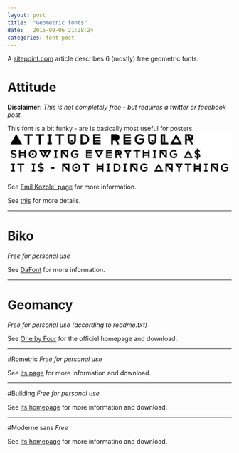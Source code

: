 ```yaml
---
layout: post
title:  "Geometric fonts"
date:   2015-09-06 21:28:24
categories: font post
---
```

A [sitepoint.com](http://www.sitepoint.com/geometric-fonts/) article describes 6 (mostly) free geometric fonts.

# Attitude
**Disclaimer**: *This is not completely free - but requires a twitter or facebook post.*

This font is a bit funky - are is basically most useful for posters.
![The regular version](images/attitude-regular.png)

See [Emil Kozole' page](https://www.behance.net/gallery/Attitude-font/6822285) for more information.

See [this](description/attitude.html) for more details.

---

# Biko
*Free for personal use*

See [DaFont](http://www.dafont.com/biko.font) for more information.

---

# Geomancy
*Free for personal use (according to readme.txt)*

See [One by Four](http://www.onebyfourstudio.com/projects/fonts/2010/geomancy/) for the officiel homepage and download.

---

#Rometric
*Free for personal use*

See [its page](https://www.behance.net/gallery/ROMETRIC-geometric-font/11176637) for more information and download.

---

#Building
*Free for personal use*

See [its homepage](https://www.behance.net/gallery/15876377/BUILDING-Free-Font%5D) for more information and download.

---

#Moderne sans
*Free*

See [its homepage](https://www.behance.net/gallery/15574861/Moderne-Sans-Free-Typeface) for more informatino and download.